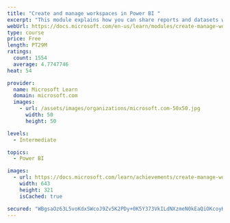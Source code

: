 ```yaml
---
title: "Create and manage workspaces in Power BI "
excerpt: "This module explains how you can share reports and datasets with your users and how to create a deployment strategy that makes sense for you and your organization. Furthermore, you will learn about data lineage in Microsoft Power BI."
webUrl: https://docs.microsoft.com/en-us/learn/modules/create-manage-workspaces-power-bi/
type: course
price: Free
length: PT29M
ratings:
  count: 1554
  average: 4.7747746
heat: 54

provider:
  name: Microsoft Learn
  domain: microsoft.com
  images:
    - url: /assets/images/organizations/microsoft.com-50x50.jpg
      width: 50
      height: 50

levels:
  - Intermediate

topics:
  - Power BI

images:
  - url: https://docs.microsoft.com/learn/achievements/create-manage-workspaces-power-bi-social.png
    width: 643
    height: 321
    isCached: true

secured: "WBgsaOz63L5voKdxSWcoJ9Zv5K2PDy+0K5Y373VkILdNXzmeN0kEaQiOKcoyH+Y2Bv+JBi8hUAaazG+lLz6r5iR4X3FOYkbAxEWiW+ppeUO1u/AhKVBpsQkygeXioJMk6/bTgPNkOA9E01ZBPcApSWSm5fHYLPjxB+K/8ZIW09GPAg8w5bg6lKUSIiRKdN93KRrVDZlKFuO5mRHKeuriIzJ+iFzspPqZ74hx/0EFs4Ukw4SO2y6NYJyscL2Be0uxdlugqIwoHnWN0xj9XRiiUM2Vo+Q9WDz03JWSmirY5WPZsumxKXtnfVQwfdWXiQnQ9II1d+DwLwC6D23K/afKR4UvRhmYlxlMIXPDPw8b+QDL5r08lH3IWipykRYqRG9MJQbD6G6N2CblkNc2ZkzXCocrBQVOBf/K2QbZ3u3Yh7k=;oAg6J0/ADzLNjXe0E/KA9g=="
---
```


